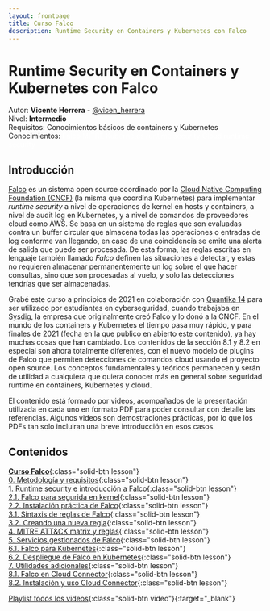 ```yaml
---
layout: frontpage
title: Curso Falco
description: Runtime Security en Containers y Kubernetes con Falco
---
```


# Runtime Security en Containers y Kubernetes con Falco

Autor: **Vicente Herrera** - [@vicen_herrera](https://twitter.com/vicen_herrera)  
Nivel: **Intermedio**  
Requisitos: Conocimientos básicos de containers y Kubernetes  
Conocimientos: <span class="badge rounded-pill bg-danger white" style="color:white">Falco</span> 
<span class="badge rounded-pill bg-danger white" style="color:white">MITRE</span>
<span class="badge rounded-pill bg-danger white" style="color:white">Kubernetes runtime security</span> 
<span class="badge rounded-pill bg-danger white" style="color:white">Cloud runtime security</span>  

## Introducción

[Falco](https://falco.org) es un sistema open source coordinado por la [Cloud Native Computing Foundation (CNCF)](https://www.cncf.io) (la misma que coordina Kubernetes) para implementar _runtime security_ a nivel de operaciones de kernel en hosts y containers, a nivel de audit log en Kubernetes, y a nivel de comandos de proveedores cloud como AWS. Se basa en un sistema de reglas que son evaluadas contra un buffer circular que almacena todas las operaciones o entradas de log conforme van llegando, en caso de una coincidencia se emite una alerta de salida que puede ser procesada. De esta forma, las reglas escritas en lenguaje también llamado _Falco_ definen las situaciones a detectar, y estas no requieren almacenar permanentemente un log sobre el que hacer consultas, sino que son procesadas al vuelo, y solo las detecciones tendrías que ser almacenadas.

Grabé este curso a principios de 2021 en colaboración con [Quantika 14](https://quantika14.com/) para ser utilizado por estudiantes en cyberseguridad, cuando trabajaba en [Sysdig](https://sysdig.com), la empresa que originalmente creó Falco y lo donó a la CNCF. En el mundo de los containers y Kubernetes el tiempo pasa muy rápido, y para finales de 2021 (fecha en la que publico en abierto este contenido), ya hay muchas cosas que han cambiado. Los contenidos de la sección 8.1 y 8.2 en especial son ahora totalmente diferentes, con el nuevo modelo de plugins de Falco que permiten detecciones de comandos cloud usando el proyecto open source. Los conceptos fundamentales y teóricos permanecen y serán de utilidad a cualquiera que quiera conocer más en general sobre seguridad runtime en containers, Kubernetes y cloud.

El contenido está formado por videos, acompañados de la presentación utilizada en cada uno en formato PDF para poder consultar con detalle las referencias. Algunos videos son demostraciones prácticas, por lo que los PDFs tan solo incluiran una breve introducción en esos casos.

## Contenidos

[**Curso Falco**](./falco/0.md){:class="solid-btn lesson"}  
[0. Metodología y requisitos](./falco/0.md){:class="solid-btn lesson"}  
[1. Runtime security e introducción a Falco](./falco/1.md){:class="solid-btn lesson"}  
[2.1. Falco para segurida en kernel](./falco/2.1.md){:class="solid-btn lesson"}  
[2.2. Instalación práctica de Falco](./falco/2.2.md){:class="solid-btn lesson"}  
[3.1. Sintaxis de reglas de Falco](./falco/3.1.md){:class="solid-btn lesson"}  
[3.2. Creando una nueva regla](./falco/3.2.md){:class="solid-btn lesson"}  
[4. MITRE ATT&CK matrix y reglas](./falco/4.md){:class="solid-btn lesson"}  
[5. Servicios gestionados de Falco](./falco/5.md){:class="solid-btn lesson"}  
[6.1. Falco para Kubernetes](./falco/6.1.md){:class="solid-btn lesson"}  
[6.2. Despliegue de Falco en Kubernetes](./falco/6.2.md){:class="solid-btn lesson"}  
[7. Utilidades adicionales](./falco/7.md){:class="solid-btn lesson"}  
[8.1. Falco en Cloud Connector](./falco/8.1.md){:class="solid-btn lesson"}  
[8.2. Instalación y uso Cloud Connector](./falco/8.2.md){:class="solid-btn lesson"}  

[Playlist todos los videos](https://www.youtube.com/watch?v=draEC1iXiRA&list=PLf_Lmegw9Mexm47vHtlAC8OSyTjjWx_LO){:class="solid-btn video"}{:target="_blank"}